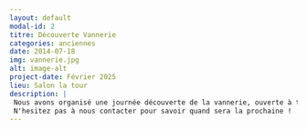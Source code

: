 ```yaml
---
layout: default
modal-id: 2
titre: Découverte Vannerie
categories: anciennes
date: 2014-07-18
img: vannerie.jpg
alt: image-alt
project-date: Février 2025
lieu: Salon la tour
description: |
 Nous avons organisé une journée découverte de la vannerie, ouverte à toutes et tous et c'était très sympathique ! 
 N'hesitez pas à nous contacter pour savoir quand sera la prochaine !   
---
```

